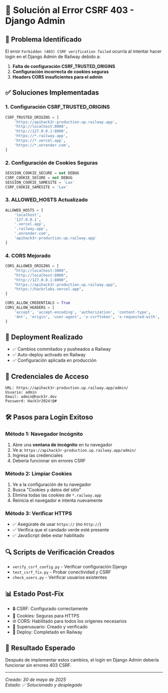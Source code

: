 # 🔧 Solución al Error CSRF 403 - Django Admin

## 🚨 **Problema Identificado**
El error `Forbidden (403) CSRF verification failed` ocurría al intentar hacer login en el Django Admin de Railway debido a:

1. **Falta de configuración CSRF_TRUSTED_ORIGINS**
2. **Configuración incorrecta de cookies seguras**
3. **Headers CORS insuficientes para el admin**

## ✅ **Soluciones Implementadas**

### 1. **Configuración CSRF_TRUSTED_ORIGINS**
```python
CSRF_TRUSTED_ORIGINS = [
    'https://apihack3r-production.up.railway.app',
    'http://localhost:8000',
    'http://127.0.0.1:8000',
    'https://*.railway.app',
    'https://*.vercel.app',
    'https://*.onrender.com',
]
```

### 2. **Configuración de Cookies Seguras**
```python
SESSION_COOKIE_SECURE = not DEBUG
CSRF_COOKIE_SECURE = not DEBUG
SESSION_COOKIE_SAMESITE = 'Lax'
CSRF_COOKIE_SAMESITE = 'Lax'
```

### 3. **ALLOWED_HOSTS Actualizado**
```python
ALLOWED_HOSTS = [
    'localhost', 
    '127.0.0.1', 
    '.vercel.app', 
    '.railway.app', 
    '.onrender.com', 
    'apihack3r-production.up.railway.app'
]
```

### 4. **CORS Mejorado**
```python
CORS_ALLOWED_ORIGINS = [
    "http://localhost:3000",
    "http://localhost:8000", 
    "http://127.0.0.1:8000",
    "https://apihack3r-production.up.railway.app",
    "https://hackrlabs.vercel.app",
]

CORS_ALLOW_CREDENTIALS = True
CORS_ALLOW_HEADERS = [
    'accept', 'accept-encoding', 'authorization', 'content-type',
    'dnt', 'origin', 'user-agent', 'x-csrftoken', 'x-requested-with',
]
```

## 🚀 **Deployment Realizado**
- ✅ Cambios commitados y pusheados a Railway
- ✅ Auto-deploy activado en Railway
- ✅ Configuración aplicada en producción

## 🔐 **Credenciales de Acceso**
```
URL: https://apihack3r-production.up.railway.app/admin/
Usuario: admin
Email: admin@hack3r.dev  
Password: Hack3r2024!@#
```

## 🛠️ **Pasos para Login Exitoso**

### Método 1: Navegador Incógnito
1. Abre una **ventana de incógnito** en tu navegador
2. Ve a: `https://apihack3r-production.up.railway.app/admin/`
3. Ingresa las credenciales
4. Debería funcionar sin errores CSRF

### Método 2: Limpiar Cookies
1. Ve a la configuración de tu navegador
2. Busca "Cookies y datos del sitio"
3. Elimina todas las cookies de `*.railway.app`
4. Reinicia el navegador e intenta nuevamente

### Método 3: Verificar HTTPS
- ✅ Asegúrate de usar `https://` (no `http://`)
- ✅ Verifica que el candado verde esté presente
- ✅ JavaScript debe estar habilitado

## 🔍 **Scripts de Verificación Creados**
- `verify_csrf_config.py` - Verificar configuración Django
- `test_csrf_fix.py` - Probar conectividad y CSRF
- `check_users.py` - Verificar usuarios existentes

## 📊 **Estado Post-Fix**
- 🔒 CSRF: Configurado correctamente
- 🍪 Cookies: Seguras para HTTPS
- 🌐 CORS: Habilitado para todos los orígenes necesarios
- 👤 Superusuario: Creado y verificado
- 🚀 Deploy: Completado en Railway

## 🎯 **Resultado Esperado**
Después de implementar estos cambios, el login en Django Admin debería funcionar sin errores 403 CSRF.

---
*Creado: 30 de mayo de 2025*  
*Estado: ✅ Solucionado y desplegado*
